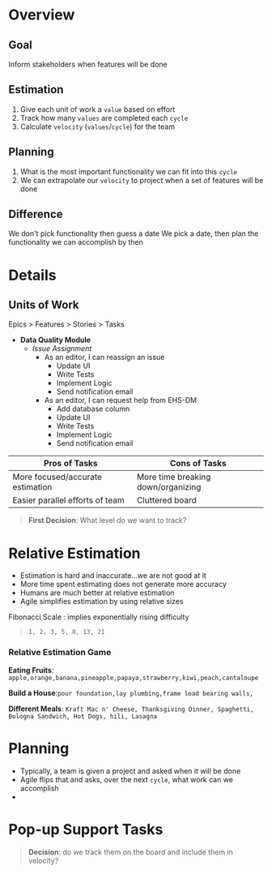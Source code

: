 # Overview

## Goal
Inform stakeholders when features will be done

## Estimation
1. Give each unit of work a `value` based on effort
2. Track how many `values` are completed each `cycle`
3. Calculate `velocity` (`values`/`cycle`) for the team

## Planning
1. What is the most important functionality we can fit into this `cycle`
2. We can extrapolate our `velocity` to project when a set of features will be done

## Difference
We don't pick functionality then guess a date
We pick a date, then plan the functionality we can accomplish by then


# Details

## Units of Work
Epics > Features > Stories > Tasks

- **Data Quality Module**
	* *Issue Assignment*
		+ As an editor, I can reassign an issue
			+ Update UI
			+ Write Tests
			+ Implement Logic
			+ Send notification email
		+ As an editor, I can request help from EHS-DM
			+ Add database column
			+ Update UI
			+ Write Tests
			+ Implement Logic
			+ Send notification email



|Pros of Tasks|Cons of Tasks|
|----|----|
|More focused/accurate estimation|More time breaking down/organizing|
|Easier parallel efforts of team|Cluttered board|

> **First Decision**: What level do we want to track?

# Relative Estimation
- Estimation is hard and inaccurate...we are not good at it
- More time spent estimating does not generate more accuracy
- Humans are much better at relative estimation
- Agile simplifies estimation by using relative sizes

Fibonacci Scale
: implies exponentially rising difficulty

> `1, 2, 3, 5, 8, 13, 21`

### Relative Estimation Game
**Eating Fruits**: `apple,orange,banana,pineapple,papaya,strawberry,kiwi,peach,cantaloupe`

**Build a House**:`pour foundation,lay plumbing,frame load bearing walls,`

**Different Meals**: `Kraft Mac n' Cheese, Thanksgiving Dinner, Spaghetti, Bologna Sandwich, Hot Dogs, hili, Lasagna`

# Planning
- Typically, a team is given a project and asked when it will be done
- Agile flips that and asks, over the next `cycle`, what work can we accomplish
- 

# Pop-up Support Tasks
> **Decision**: do we track them on the board and include them in velocity?


<!--stackedit_data:
eyJoaXN0b3J5IjpbLTEyOTQ2OTMyNTVdfQ==
-->